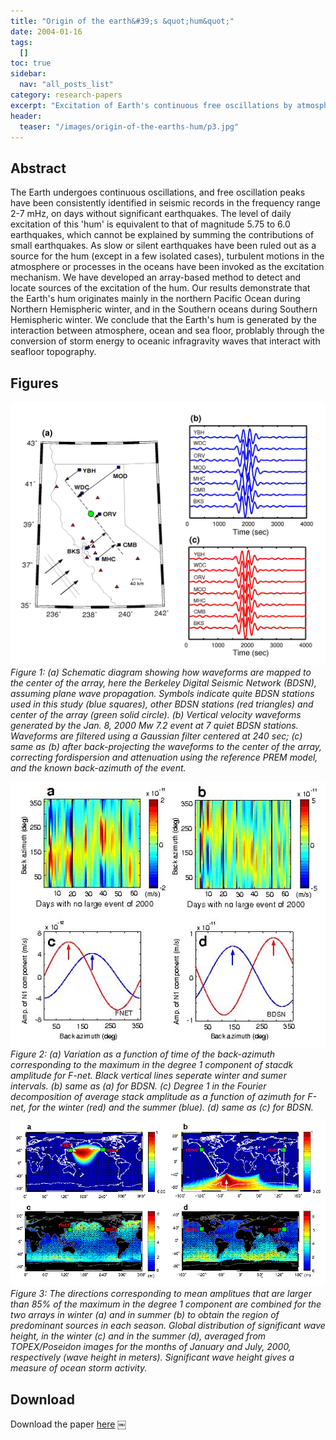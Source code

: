 ```yaml
---
title: "Origin of the earth&#39;s &quot;hum&quot;"
date: 2004-01-16
tags:
  []
toc: true
sidebar:
  nav: "all_posts_list"
category: research-papers
excerpt: "Excitation of Earth's continuous free oscillations by atmosphere-ocean-seafloor coupling"
header:
  teaser: "/images/origin-of-the-earths-hum/p3.jpg"
---
```


## Abstract 
The Earth undergoes continuous oscillations, and free oscillation peaks have been consistently identified in seismic records in the frequency range 2-7 mHz, on days without significant earthquakes. The level of daily excitation of this 'hum' is equivalent to that of magnitude 5.75 to 6.0 earthquakes, which cannot be explained by summing the contributions of small earthquakes. As slow or silent earthquakes have been ruled out as a source for the hum (except in a few isolated cases), turbulent motions in the atmosphere or processes in the oceans have been invoked as the excitation mechanism. We have developed an array-based method to detect and locate sources of the excitation of the hum. Our results demonstrate that the Earth's hum originates mainly in the northern Pacific Ocean during Northern Hemispheric winter, and in the Southern oceans during Southern Hemispheric winter. We conclude that the Earth's hum is generated by the interaction between atmosphere, ocean and sea floor, problably through the conversion of storm energy to oceanic infragravity waves that interact with seafloor topography.

## Figures

![Figure 1: Illustration of stacking procedure](images/origin-of-the-earths-hum/p1.jpg)
*Figure 1: (a) Schematic diagram showing how waveforms are mapped to the center of the array, here the Berkeley Digital Seismic Network (BDSN), assuming plane wave propagation. Symbols indicate quite BDSN stations used in this study (blue squares), other BDSN stations (red triangles) and center of the array (green solid circle). (b) Vertical velocity waveforms generated by the Jan. 8, 2000 Mw 7.2 event at 7 quiet BDSN stations. Waveforms are filtered using a Gaussian filter centered at 240 sec; (c) same as (b) after back-projecting the waveforms to the center of the array, correcting fordispersion and attenuation using the reference PREM model, and the known back-azimuth of the event.*

![Figure 2: Amplitude of stacks as a function of tiem and back azimuth for quiet days in 2000.](images/origin-of-the-earths-hum/p2.jpg)
*Figure 2: (a) Variation as a function of time of the back-azimuth corresponding to the maximum in the degree 1 component of stacdk amplitude for F-net. Black vertical lines seperate winter and sumer intervals. (b) same as (a) for BDSN. (c) Degree 1 in the Fourier decomposition of average stack amplitude as a function of azimuth for F-net, for the winter (red) and the summer (blue). (d) same as (c) for BDSN.*

![Figure 2: Comparison of seasonal variations in the distribution of hum related noise and significant wave height in the year 2000.](images/origin-of-the-earths-hum/p3.jpg)
*Figure 3: The directions corresponding to mean amplitues that are larger than 85% of the maximum in the degree 1 component are combined for the two arrays in winter (a) and in summer (b) to obtain the region of predominant sources in each season. Global distribution of significant wave height, in the winter (c) and in the summer (d), averaged from TOPEX/Poseidon images for the months of January and July, 2000, respectively (wave height in meters). Significant wave height gives a measure of ocean storm activity.*

## Download
Download the paper <a href="https://www.nature.com/articles/nature02942" class="btn btn--success">here</a>
￼
